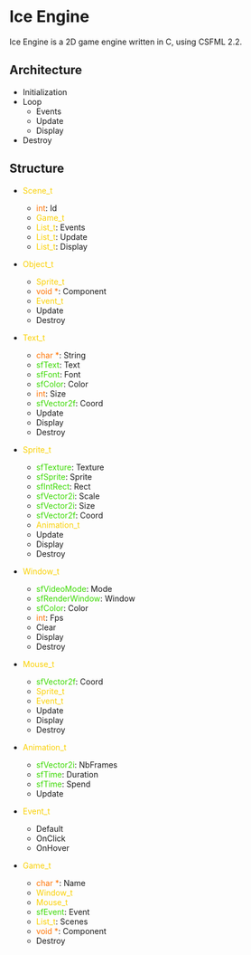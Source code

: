 # Ice Engine

Ice Engine is a 2D game engine written in C, using CSFML 2.2.

## Architecture


- Initialization
- Loop
    - Events
    - Update
    - Display
- Destroy

## Structure


- <span style="color:#FAD000">Scene_t</span>
    - <span style="color:#FF7200">int</span>: Id
    - <span style="color:#FAD000">Game_t</span>
    - <span style="color:#FAD000">List_t</span>: Events
    - <span style="color:#FAD000">List_t</span>: Update
    - <span style="color:#FAD000">List_t</span>: Display

- <span style="color:#FAD000">Object_t</span>
    - <span style="color:#FAD000">Sprite_t</span>
    - <span style="color:#FF7200">void *</span>: Component
    - <span style="color:#FAD000">Event_t</span>
    - Update
    - Destroy

- <span style="color:#FAD000">Text_t</span>
    - <span style="color:#FF7200">char *</span>: String
    - <span style="color:#3AD900">sfText</span>: Text
    - <span style="color:#3AD900">sfFont</span>: Font
    - <span style="color:#3AD900">sfColor</span>: Color
    - <span style="color:#FF7200">int</span>: Size
    - <span style="color:#3AD900">sfVector2f</span>: Coord
    - Update
    - Display
    - Destroy

- <span style="color:#FAD000">Sprite_t</span>
    - <span style="color:#3AD900">sfTexture</span>: Texture
    - <span style="color:#3AD900">sfSprite</span>: Sprite
    - <span style="color:#3AD900">sfIntRect</span>: Rect
    - <span style="color:#3AD900">sfVector2i</span>: Scale
    - <span style="color:#3AD900">sfVector2i</span>: Size
    - <span style="color:#3AD900">sfVector2f</span>: Coord
    - <span style="color:#FAD000">Animation_t</span>
    - Update
    - Display
    - Destroy

- <span style="color:#FAD000">Window_t</span>
    - <span style="color:#3AD900">sfVideoMode</span>: Mode
    - <span style="color:#3AD900">sfRenderWindow</span>: Window
    - <span style="color:#3AD900">sfColor</span>: Color
    - <span style="color:#FF7200">int</span>: Fps
    - Clear
    - Display
    - Destroy

- <span style="color:#FAD000">Mouse_t</span>
    - <span style="color:#3AD900">sfVector2f</span>: Coord
    - <span style="color:#FAD000">Sprite_t</span>
    - <span style="color:#FAD000">Event_t</span>
    - Update
    - Display
    - Destroy

- <span style="color:#FAD000">Animation_t</span>
    - <span style="color:#3AD900">sfVector2i</span>: NbFrames
    - <span style="color:#3AD900">sfTime</span>: Duration
    - <span style="color:#3AD900">sfTime</span>: Spend
    - Update

- <span style="color:#FAD000">Event_t</span>
    - Default
    - OnClick
    - OnHover

- <span style="color:#FAD000">Game_t</span>
    - <span style="color:#FF7200">char *</span>: Name
    - <span style="color:#FAD000">Window_t</span>
    - <span style="color:#FAD000">Mouse_t</span>
    - <span style="color:#3AD900">sfEvent</span>: Event
    - <span style="color:#FAD000">List_t</span>: Scenes
    - <span style="color:#FF7200">void *</span>: Component
    - Destroy

